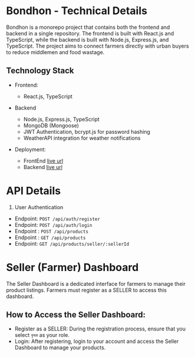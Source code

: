 # Bondhon - Technical Details
Bondhon is a monorepo project that contains both the frontend and backend in a single repository. The frontend is built with React.js and TypeScript, while the backend is built with Node.js, Express.js, and TypeScript. The project aims to connect farmers directly with urban buyers to reduce middlemen and food wastage.

## Technology Stack
* Frontend:
  * React.js, TypeScript
* Backend
  * Node.js, Express.js, TypeScript
  * MongoDB (Mongoose)
  * JWT Authentication, bcrypt.js for password hashing
  * WeatherAPI integration for weather notifications

* Deployment:

  * FrontEnd [live url](https://lively-kataifi-005380.netlify.app/)
  * Backend [live url](https://bondhon-eight.vercel.app/)

# API Details
1. User Authentication
* Endpoint: `POST /api/auth/register`
* Endpoint: `POST /api/auth/login`
* Endpoint : `POST /api/products`
* Endpoint : `GET /api/products`
* Endpoint: `GET /api/products/seller/:sellerId`

# Seller (Farmer) Dashboard
The Seller Dashboard is a dedicated interface for farmers to manage their product listings. Farmers must register as a SELLER to access this dashboard.
## How to Access the Seller Dashboard:
* Register as a SELLER: During the registration process, ensure that you select `কৃষক` as your role.
* Login: After registering, login to your account and access the Seller Dashboard to manage your products.



